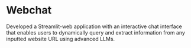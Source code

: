 # Webchat

Developed a Streamlit-web application with an interactive chat interface that enables users to dynamically query and extract information from any inputted website URL using advanced LLMs.
